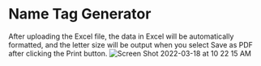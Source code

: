 # Name Tag Generator
After uploading the Excel file, the data in Excel will be automatically formatted, and the letter size will be output when you select Save as PDF after clicking the Print button.
![Screen Shot 2022-03-18 at 10 22 15 AM](https://user-images.githubusercontent.com/84951972/158925718-c28d42cb-f9f9-4beb-a434-d46bc4668373.png)
